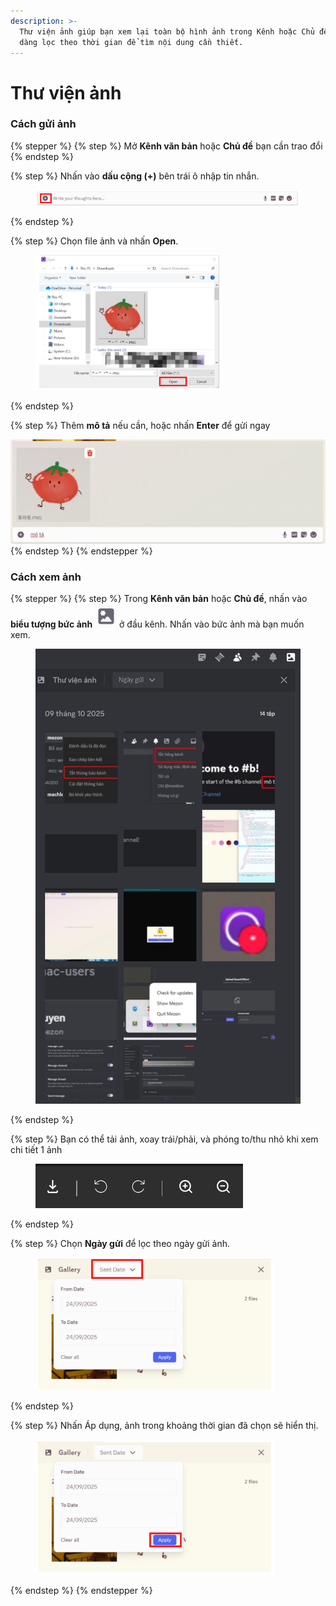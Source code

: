 ```yaml
---
description: >-
  Thư viện ảnh giúp bạn xem lại toàn bộ hình ảnh trong Kênh hoặc Chủ đề và dễ
  dàng lọc theo thời gian để tìm nội dung cần thiết.
---
```


# Thư viện ảnh

### Cách gửi ảnh

{% stepper %}
{% step %}
Mở **Kênh văn bản** hoặc **Chủ đề** bạn cần trao đổi&#x20;
{% endstep %}

{% step %}
Nhấn vào **dấu cộng (+)** bên trái ô nhập tin nhắn.

<figure><img src="../../../../../../.gitbook/assets/image (75).png" alt=""><figcaption></figcaption></figure>
{% endstep %}

{% step %}
&#x20;Chọn file ảnh và nhấn **Open**.

<div align="left"><figure><img src="../../../../../../.gitbook/assets/image (76).png" alt="" width="297"><figcaption></figcaption></figure></div>
{% endstep %}

{% step %}
Thêm **mô tả** nếu cần, hoặc nhấn **Enter** để gửi ngay

![](<../../../../../../.gitbook/assets/unknown (96).png>)
{% endstep %}
{% endstepper %}

### Cách xem ảnh

{% stepper %}
{% step %}
Trong **Kênh văn bản** hoặc **Chủ đề**, nhấn vào **biểu tượng bức ảnh** <img src="../../../../../../.gitbook/assets/image (43).png" alt="" data-size="line"> ở đầu kênh. Nhấn vào bức ảnh mà bạn muốn xem.

<figure><img src="../../../../../../.gitbook/assets/image (124).png" alt=""><figcaption></figcaption></figure>
{% endstep %}

{% step %}
Bạn có thể tải ảnh, xoay trái/phải, và phóng to/thu nhỏ khi xem chi tiết 1 ảnh

<figure><img src="../../../../../../.gitbook/assets/image (125).png" alt=""><figcaption></figcaption></figure>
{% endstep %}

{% step %}
Chọn **Ngày gửi** để lọc theo ngày gửi ảnh.

<div align="left"><figure><img src="../../../../../../.gitbook/assets/image (78).png" alt="" width="381"><figcaption></figcaption></figure></div>
{% endstep %}

{% step %}
Nhấn Áp dụng, ảnh trong khoảng thời gian đã chọn sẽ hiển thị.

<div align="left"><figure><img src="../../../../../../.gitbook/assets/image (79).png" alt="" width="381"><figcaption></figcaption></figure></div>
{% endstep %}
{% endstepper %}
